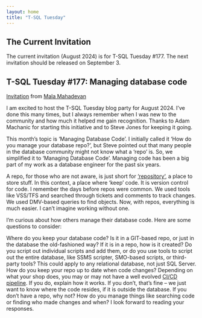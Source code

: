 ```yaml
---
layout: home
title: "T-SQL Tuesday"
---
```


## The Current Invitation

The current invitation (August 2024) is for T-SQL Tuesday #177. The next invitation should be released on September 3.

## T-SQL Tuesday #177: Managing database code
[Invitation](https://curiousaboutdata.com/2024/08/07/t-sql-tuesday-177-managing-database-code/) from [Mala Mahadevan](https://curiousaboutdata.com/)

I am excited to host the T-SQL Tuesday blog party for August 2024. I’ve done this many times, but I always remember when I was new to the community and how much it helped me gain recognition. Thanks to Adam Machanic for starting this initiative and to Steve Jones for keeping it going.

This month’s topic is ‘Managing Database Code’. I initially called it ‘How do you manage your database repo?’, but Steve pointed out that many people in the database community might not know what a ‘repo’ is. So, we simplified it to ‘Managing Database Code’. Managing code has been a big part of my work as a database engineer for the past six years.

A repo, for those who are not aware, is just short for [‘repository‘](https://www.merriam-webster.com/dictionary/repository), a place to store stuff. In this context, a place where ‘keep’ code. It is version control for code. I remember the days before repos were common. We used tools like VSS/TFS and searched through tickets and comments to track changes. We used DMV-based queries to find objects. Now, with repos, everything is much easier. I can’t imagine working without one.

I’m curious about how others manage their database code. Here are some questions to consider:

Where do you keep your database code? Is it in a GIT-based repo, or just in the database the old-fashioned way?
If it is in a repo, how is it created? Do you script out individual scripts and add them, or do you use tools to script out the entire database, like SSMS scripter, SMO-based scripts, or third-party tools? This could apply to any relational database, not just SQL Server.
How do you keep your repo up to date when code changes? Depending on what your shop does, you may or may not have a well evolved [CI/CD pipeline](https://about.gitlab.com/topics/ci-cd/). If you do, explain how it works. If you don’t, that’s fine – we just want to know where the code resides, if it is outside the database.
If you don’t have a repo, why not? How do you manage things like searching code or finding who made changes and when?
I look forward to reading your responses. 